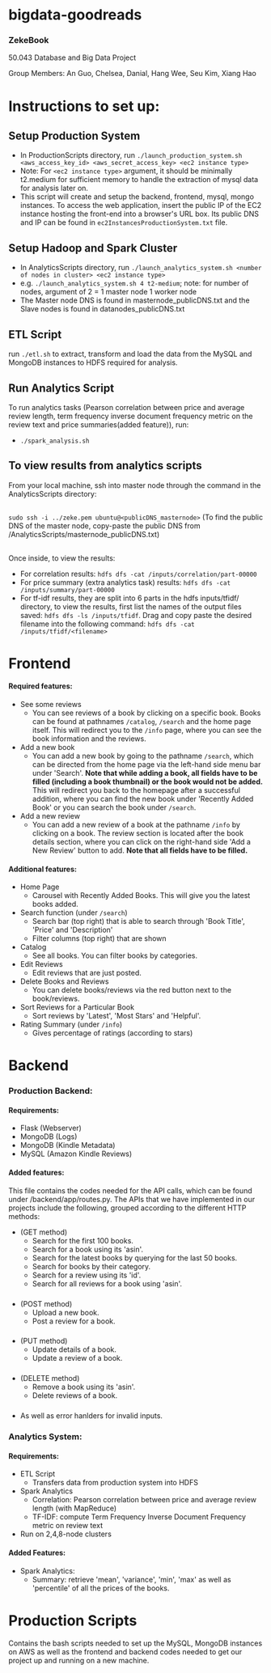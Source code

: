 # bigdata-goodreads

### ZekeBook

50.043 Database and Big Data Project

Group Members: An Guo, Chelsea, Danial, Hang Wee, Seu Kim, Xiang Hao 

# Instructions to set up:
## Setup Production System
* In ProductionScripts directory, run `./launch_production_system.sh  <aws_access_key_id> <aws_secret_access_key> <ec2 instance type>`
* Note: For `<ec2 instance type>` argument, it should be minimally t2.medium for sufficient memory to handle the extraction of mysql data for analysis later on.
* This script will create and setup the backend, frontend, mysql, mongo instances. To access the web application, insert the public IP of the EC2 instance hosting the front-end into a browser's URL box. Its public DNS and IP can be found in `ec2InstancesProductionSystem.txt` file.

## Setup Hadoop and Spark Cluster 
* In AnalyticsScripts directory, run `./launch_analytics_system.sh <number of nodes in cluster> <ec2 instance type>`
* e.g. `./launch_analytics_system.sh 4 t2-medium`; note: for number of nodes, argument of 2 = 1 master node 1 worker node
* The Master node DNS is found in masternode_publicDNS.txt and the Slave nodes is found in datanodes_publicDNS.txt
## ETL Script
run `./etl.sh` to extract, transform and load the data from the MySQL and MongoDB instances to HDFS required for analysis.

## Run Analytics Script 
To run analytics tasks (Pearson correlation between price and average review length,  term frequency inverse document frequency metric on the review text and price summaries(added feature)), run:
* `./spark_analysis.sh`

## To view results from analytics scripts 
From your local machine, ssh into master node through the command in the AnalyticsScripts directory:
##
`sudo ssh -i ../zeke.pem ubuntu@<publicDNS_masternode>` 
(To find the public DNS of the master node, copy-paste the public DNS from /AnalyticsScripts/masternode_publicDNS.txt)
##
Once inside, to view the results:
* For correlation results: `hdfs dfs -cat /inputs/correlation/part-00000`
* For price summary (extra analytics task) results: `hdfs dfs -cat /inputs/summary/part-00000`
* For tf-idf results, they are split into 6 parts in the hdfs inputs/tfidf/ directory, to view the results, first list the names of the output files saved: `hdfs dfs -ls /inputs/tfidf`. Drag and copy paste the desired filename into the following command: `hdfs dfs -cat /inputs/tfidf/<filename>`


# Frontend

#### Required features:
* See some reviews
  * You can see reviews of a book by clicking on a specific book. Books can be found at pathnames `/catalog`, `/search` and the home page itself. This will redirect you to the `/info` page, where you can see the book information and the reviews. 
* Add a new book
  * You can add a new book by going to the pathname `/search`, which can be directed from the home page via the left-hand side menu bar under 'Search'. __Note that while adding a book, all fields have to be filled (including a book thumbnail) or the book would not be added.__ This will redirect you back to the homepage after a successful addition, where you can find the new book under 'Recently Added Book' or you can search the book under `/search`. 
* Add a new review
  * You can add a new review of a book at the pathname `/info` by clicking on a book. The review section is located after the book details section, where you can click on the right-hand side 'Add a New Review' button to add. __Note that all fields have to be filled.__
  
#### Additional features:
* Home Page
  * Carousel with Recently Added Books. This will give you the latest books added. 
* Search function (under `/search`)
  * Search bar (top right) that is able to search through 'Book Title', 'Price' and 'Description'
  * Filter columns (top right) that are shown
* Catalog
  * See all books. You can filter books by categories.
* Edit Reviews
   * Edit reviews that are just posted. 
* Delete Books and Reviews
   * You can delete books/reviews via the red button next to the book/reviews.
* Sort Reviews for a Particular Book
  * Sort reviews by 'Latest', 'Most Stars' and 'Helpful'. 
* Rating Summary (under `/info`)
  * Gives percentage of ratings (according to stars)


# Backend

### Production Backend:

#### Requirements:
* Flask (Webserver)
* MongoDB (Logs)
* MongoDB (Kindle Metadata)
* MySQL (Amazon Kindle Reviews)

#### Added features:
This file contains the codes needed for the API calls, which can be found under /backend/app/routes.py. The APIs that we have implemented in our projects include the following, grouped according to the different HTTP methods:

* (GET method) 
  * Search for the first 100 books.
  * Search for a book using its 'asin'.
  * Search for the latest books by querying for the last 50 books.
  * Search for books by their category.
  * Search for a review using its 'id'.
  * Search for all reviews for a book using 'asin'.
###
* (POST method) 
  * Upload a new book.
  * Post a review for a book.
###
* (PUT method) 
  * Update details of a book.
  * Update a review of a book.
###
* (DELETE method) 
  * Remove a book using its 'asin'.
  * Delete reviews of a book.
###
* As well as error hanlders for invalid inputs.
 
### Analytics System:

#### Requirements:
* ETL Script
  * Transfers data from production system into HDFS
* Spark Analytics
  * Correlation: Pearson correlation between price and average review length (with MapReduce)
  * TF-IDF: compute Term Frequency Inverse Document Frequency metric on review text
* Run on 2,4,8-node clusters

#### Added Features:
* Spark Analytics:
  * Summary: retrieve 'mean', 'variance', 'min', 'max' as well as 'percentile' of all the prices of the books. 
  
# Production Scripts
Contains the bash scripts needed to set up the MySQL, MongoDB instances on AWS as well as the frontend and backend codes needed to get our project up and running on a new machine.
